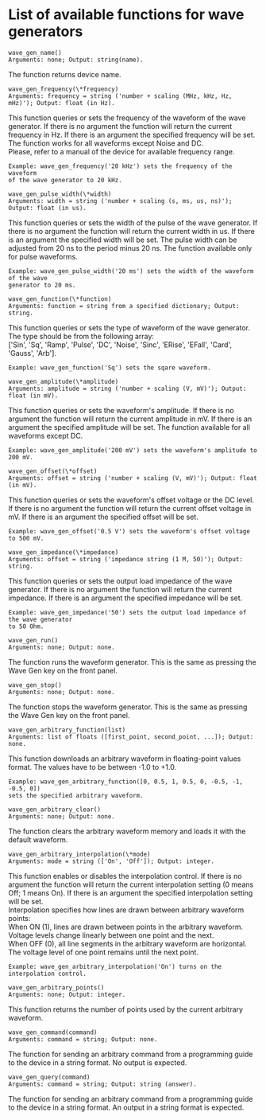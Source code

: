# List of available functions for wave generators
```python3
wave_gen_name()
Arguments: none; Output: string(name).
```
The function returns device name.
```python3
wave_gen_frequency(\*frequency)
Arguments: frequency = string ('number + scaling (MHz, kHz, Hz, mHz)'); Output: float (in Hz).
```
This function queries or sets the frequency of the waveform of the wave generator. If there is no argument the function will return the current frequency in Hz. If there is an argument the specified frequency will be set. The function works for all waveforms except Noise and DC.<br/>
Please, refer to a manual of the device for available frequency range.<br/>
```python3
Example: wave_gen_frequency('20 kHz') sets the frequency of the waveform
of the wave generator to 20 kHz.
```
```python3
wave_gen_pulse_width(\*width)
Arguments: width = string ('number + scaling (s, ms, us, ns)'); Output: float (in us).
```
This function queries or sets the width of the pulse of the wave generator. If there is no argument the function will return the current width in us. If there is an argument the specified width will be set. The pulse width can be adjusted from 20 ns to the period minus 20 ns. The function available only for pulse waveforms.<br/>
```python3
Example: wave_gen_pulse_width('20 ms') sets the width of the waveform of the wave
generator to 20 ms.
```
```python3
wave_gen_function(\*function)
Arguments: function = string from a specified dictionary; Output: string.
```
This function queries or sets the type of waveform of the wave generator. The type should be from the following array:<br/>
['Sin', 'Sq', 'Ramp', 'Pulse', 'DC', 'Noise', 'Sinc', 'ERise', 'EFall', 'Card', 'Gauss', 'Arb'].<br/>
```python3
Example: wave_gen_function('Sq') sets the sqare waveform.
```
```python3
wave_gen_amplitude(\*amplitude)
Arguments: amplitude = string ('number + scaling (V, mV)'); Output: float (in mV).
```
This function queries or sets the waveform's amplitude. If there is no argument the function will return the current amplitude in mV. If there is an argument the specified amplitude will be set. The function available for all waveforms except DC.<br/>
```python3
Example: wave_gen_amplitude('200 mV') sets the waveform's amplitude to 200 mV.
```
```python3
wave_gen_offset(\*offset)
Arguments: offset = string ('number + scaling (V, mV)'); Output: float (in mV).
```
This function queries or sets the waveform's offset voltage or the DC level. If there is no argument the function will return the current offset voltage in mV. If there is an argument the specified offset will be set.<br/>
```python3
Example: wave_gen_offset('0.5 V') sets the waveform's offset voltage to 500 mV.
```
```python3
wave_gen_impedance(\*impedance)
Arguments: offset = string ('impedance string (1 M, 50)'); Output: string.
```
This function queries or sets the output load impedance of the wave generator. If there is no argument the function will return the current impedance. If there is an argument the specified impedance will be set.<br/>
```python3
Example: wave_gen_impedance('50') sets the output load impedance of the wave generator
to 50 Ohm.
```
```python3
wave_gen_run()
Arguments: none; Output: none.
```
The function runs the waveform generator. This is the same as pressing the Wave Gen key on the front panel.
```python3
wave_gen_stop()
Arguments: none; Output: none.
```
The function stops the waveform generator. This is the same as pressing the Wave Gen key on the front panel.
```python3
wave_gen_arbitrary_function(list)
Arguments: list of floats ([first_point, second_point, ...]); Output: none.
```
This function downloads an arbitrary waveform in floating-point values format. The values have to be between -1.0 to +1.0.<br/>
```python3
Example: wave_gen_arbitrary_function([0, 0.5, 1, 0.5, 0, -0.5, -1, -0.5, 0])
sets the specified arbitrary waveform.
```
```python3
wave_gen_arbitrary_clear()
Arguments: none; Output: none.
```
The function clears the arbitrary waveform memory and loads it with the default waveform.
```python3
wave_gen_arbitrary_interpolation(\*mode)
Arguments: mode = string (['On', 'Off']); Output: integer.
```
This function enables or disables the interpolation control. If there is no argument the function will return the current interpolation setting (0 means Off; 1 means On). If there is an argument the specified interpolation setting will be set.<br/>
Interpolation specifies how lines are drawn between arbitrary waveform points:<br/>
When ON (1), lines are drawn between points in the arbitrary waveform. Voltage levels change linearly between one point and the next.<br/>
When OFF (0), all line segments in the arbitrary waveform are horizontal. The voltage level of one point remains until the next point.<br/>
```python3
Example: wave_gen_arbitrary_interpolation('On') turns on the interpolation control.
```
```python3
wave_gen_arbitrary_points()
Arguments: none; Output: integer.
```
This function returns the number of points used by the current arbitrary waveform.
```python3
wave_gen_command(command)
Arguments: command = string; Output: none.
```
The function for sending an arbitrary command from a programming guide to the device in a string format. No output is expected.<br/>
```python3
wave_gen_query(command)
Arguments: command = string; Output: string (answer).
```
The function for sending an arbitrary command from a programming guide to the device in a string format. An output in a string format is expected.<br/>
